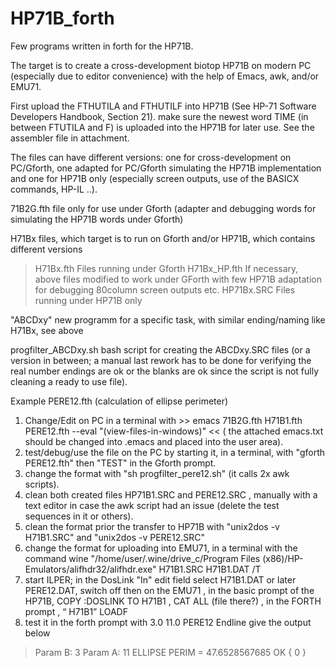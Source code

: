 # HP71B_forth

Few programs written in forth for the HP71B. 

The target is to create a cross-development biotop HP71B on modern PC (especially due to editor convenience) with the help of Emacs, awk, and/or EMU71.

First upload the FTHUTILA and FTHUTILF into HP71B (See HP-71 Software Developers Handbook, Section 21). make sure the newest word TIME (in between FTUTILA and F) is uploaded into the HP71B for later use. See the assembler file in attachment.

The files can have different versions: one for cross-development on PC/Gforth, one adapted for PC/Gforth simulating the HP71B implementation and one for HP71B only (especially screen outputs, use of the BASICX commands, HP-IL ..).

71B2G.fth file only for use under Gforth (adapter and debugging words for simulating the HP71B words under Gforth)

H71Bx files, which target is to run on Gforth and/or HP71B, which contains different versions
> H71Bx.fth        Files running under Gforth
> H71Bx_HP.fth     If necessary, above files modified to work under GForth with few HP71B adaptation for debugging 80column screen outputs etc.
> HP71Bx.SRC       Files running under HP71B only
  
"ABCDxy" new programm for a specific task, with similar ending/naming like H71Bx, see above

progfilter_ABCDxy.sh  bash script for creating the ABCDxy.SRC files (or a version in between; a manual last rework has to be done for verifying the real number endings are ok or the blanks are ok since the script is not fully cleaning a ready to use file).

Example PERE12.fth (calculation of ellipse perimeter)
1. Change/Edit on PC in a terminal with >> emacs 71B2G.fth H71B1.fth PERE12.fth --eval "(view-files-in-windows)" <<  ( the attached emacs.txt should be changed into .emacs and placed into the user area).
2. test/debug/use the file on the PC by starting it, in a terminal, with "gforth PERE12.fth" then "TEST" in the Gforth prompt.
3. change the format with "sh progfilter_pere12.sh" (it calls 2x awk scripts).
4. clean both created files HP71B1.SRC and PERE12.SRC , manually with a text editor in case the awk script had an issue (delete the test sequences in it or others).
5. clean the format prior the transfer to HP71B with "unix2dos -v H71B1.SRC" and "unix2dos -v PERE12.SRC"
6. change the format for uploading into EMU71, in a terminal with the command wine "/home/user/.wine/drive_c/Program Files (x86)/HP-Emulators/alifhdr32/alifhdr.exe" H71B1.SRC H71B1.DAT /T
7. start ILPER; in the DosLink "In" edit field select H71B1.DAT or later PERE12.DAT,  switch off then on the EMU71  ,  in the basic prompt of the HP71B,  COPY :DOSLINK TO H71B1  ,  CAT ALL (file there?)  ,  in the FORTH prompt  ,  “ H71B1” LOADF 
8. test it in the forth prompt with  3.0 11.0 PERE12 Endline give the output below
> Param B: 3 
> Param A: 11 
> ELLIPSE PERIM = 47.6528567685  OK { 0 }
